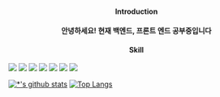 <h4 align ="center">Introduction<h4>
 
 <p align = "center" >안녕하세요! 현재 백엔드, 프론트 엔드 공부중입니다</p>
 
 <h4 align ="center">Skill</h4>
 <img src="https://img.shields.io/badge/JAVA-007396?style=for-the-badge&logo=java&logoColor=white">
 <img src="https://img.shields.io/badge/Spring-6DB33F?style=for-the-badge&logo=Spring&logoColor=white">
 <img src="https://img.shields.io/badge/oracle-F80000?style=for-the-badge&logo=oracle&logoColor=white">
 <img src="https://img.shields.io/badge/javascript-F7DF1E?style=for-the-badge&logo=javascript&logoColor=black">
 <img src="https://img.shields.io/badge/html-E34F26?style=for-the-badge&logo=html5&logoColor=white">
<img src="https://img.shields.io/badge/css-1572B6?style=for-the-badge&logo=css3&logoColor=white">
 <img src="https://img.shields.io/badge/jquery-0769AD?style=for-the-badge&logo=jquery&logoColor=white">
  
 
 [![*'s github stats](https://github-readme-stats.vercel.app/api?username=bluemindhan)](https://github.com/bluemindhan)
 [![Top Langs](https://github-readme-stats.vercel.app/api/top-langs/?username=bluemindhan&layout=compact)](https://github.com/bluemindhan/github-readme-stats)
